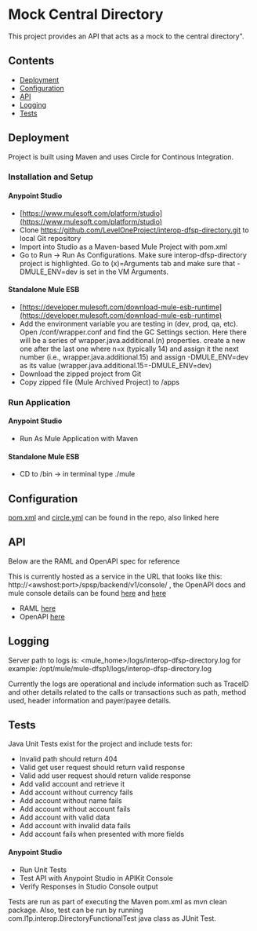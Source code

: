 # Mock Central Directory

This project provides an API that acts as a mock to the central directory".

## Contents

- [Deployment](#deployment)
- [Configuration](#configuration)
- [API](#api)
- [Logging](#logging)
- [Tests](#tests)

## Deployment

Project is built using Maven and uses Circle for Continous Integration.

### Installation and Setup

#### Anypoint Studio
* [https://www.mulesoft.com/platform/studio](https://www.mulesoft.com/platform/studio)
* Clone https://github.com/LevelOneProject/interop-dfsp-directory.git to local Git repository
* Import into Studio as a Maven-based Mule Project with pom.xml
* Go to Run -> Run As Configurations.  Make sure interop-dfsp-directory project is highlighted.  Go to (x)=Arguments tab and make sure that -DMULE_ENV=dev is set in the VM Arguments.

#### Standalone Mule ESB
* [https://developer.mulesoft.com/download-mule-esb-runtime](https://developer.mulesoft.com/download-mule-esb-runtime)
* Add the environment variable you are testing in (dev, prod, qa, etc).  Open <Mule Installation Directory>/conf/wrapper.conf and find the GC Settings section.  Here there will be a series of wrapper.java.additional.(n) properties.  create a new one after the last one where n=x (typically 14) and assign it the next number (i.e., wrapper.java.additional.15) and assign -DMULE_ENV=dev as its value (wrapper.java.additional.15=-DMULE_ENV=dev)
* Download the zipped project from Git
* Copy zipped file (Mule Archived Project) to <Mule Installation Directory>/apps

### Run Application

#### Anypoint Studio
* Run As Mule Application with Maven

#### Standalone Mule ESB
* CD to <Mule Installation Directory>/bin -> in terminal type ./mule

## Configuration

[pom.xml](./pom.xml) and [circle.yml](./circle.yml) can be found in the repo, also linked here

## API

Below are the RAML and OpenAPI spec for reference

This is currently hosted as a service in the URL that looks like this:  http://\<awshost:port\>/spsp/backend/v1/console/ , the OpenAPI docs and mule console details can be found [here](https://github.com/LevelOneProject/Docs/tree/master/AWS/Infrastructure/PI4-QA-Env) and [here](https://github.com/LevelOneProject/Docs/tree/master/AWS/Infrastructure/PI4-Test-Env)

* RAML [here](./src/main/api/central-directory-api.raml)
* OpenAPI [here](./src/main/resources/documentation/dist/central-directory-api.yaml)

## Logging

Server path to logs is: <mule_home>/logs/interop-dfsp-directory.log for example: /opt/mule/mule-dfsp1/logs/interop-dfsp-directory.log

Currently the logs are operational and include information such as TraceID and other details related to the calls or transactions such as path, method used, header information and payer/payee details.

## Tests

Java Unit Tests exist for the project and include tests for:

* Invalid path should return 404
* Valid get user request should return valid response
* Valid add user request should return valide response
* Add valid account and retrieve it
* Add account without currency fails
* Add account without name fails
* Add account without account fails
* Add account with valid data
* Add account with invalid data fails
* Add account fails when presented with more fields

#### Anypoint Studio
* Run Unit Tests
* Test API with Anypoint Studio in APIKit Console
* Verify Responses in Studio Console output

Tests are run as part of executing the Maven pom.xml as mvn clean package. Also, test can be run by running com.l1p.interop.DirectoryFunctionalTest java class as JUnit Test.
